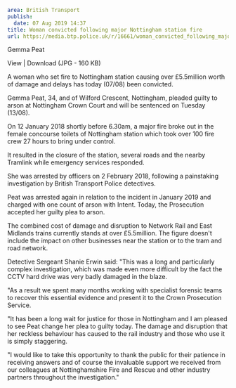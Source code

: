 ```yaml
area: British Transport
publish:
  date: 07 Aug 2019 14:37
title: Woman convicted following major Nottingham station fire
url: https://media.btp.police.uk/r/16661/woman_convicted_following_major_nottingham_statio
```

Gemma Peat

View | Download (JPG - 160 KB)

A woman who set fire to Nottingham station causing over £5.5million worth of damage and delays has today (07/08) been convicted.

Gemma Peat, 34, and of Wilford Crescent, Nottingham, pleaded guilty to arson at Nottingham Crown Court and will be sentenced on Tuesday (13/08).

On 12 January 2018 shortly before 6.30am, a major fire broke out in the female concourse toilets of Nottingham station which took over 100 fire crew 27 hours to bring under control.

It resulted in the closure of the station, several roads and the nearby Tramlink while emergency services responded.

She was arrested by officers on 2 February 2018, following a painstaking investigation by British Transport Police detectives.

Peat was arrested again in relation to the incident in January 2019 and charged with one count of arson with Intent. Today, the Prosecution accepted her guilty plea to arson.

The combined cost of damage and disruption to Network Rail and East Midlands trains currently stands at over £5.5million. The figure doesn't include the impact on other businesses near the station or to the tram and road network.

Detective Sergeant Shanie Erwin said: "This was a long and particularly complex investigation, which was made even more difficult by the fact the CCTV hard drive was very badly damaged in the blaze.

"As a result we spent many months working with specialist forensic teams to recover this essential evidence and present it to the Crown Prosecution Service.

"It has been a long wait for justice for those in Nottingham and I am pleased to see Peat change her plea to guilty today. The damage and disruption that her reckless behaviour has caused to the rail industry and those who use it is simply staggering.

"I would like to take this opportunity to thank the public for their patience in receiving answers and of course the invaluable support we received from our colleagues at Nottinghamshire Fire and Rescue and other industry partners throughout the investigation."
